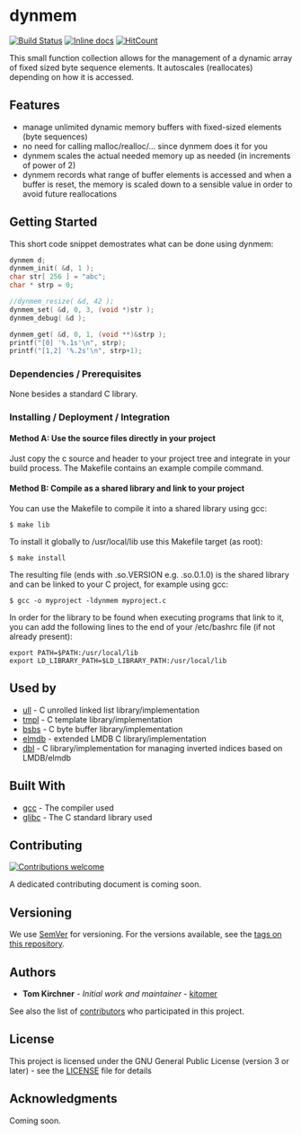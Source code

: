 # dynmem

[![Build Status](https://travis-ci.org/kitomer/dynmem.svg)](https://travis-ci.org/kitomer/dynmem)
[![Inline docs](http://inch-ci.org/github/kitomer/dynmem.svg?branch=master)](http://inch-ci.org/github/kitomer/dynmem)
[![HitCount](http://hits.dwyl.io/kitomer/dynmem.svg)](http://hits.dwyl.io/kitomer/dynmem)

This small function collection allows for the management of a dynamic array
of fixed sized byte sequence elements. It autoscales (reallocates) depending
on how it is accessed.

## Features

- manage unlimited dynamic memory buffers with fixed-sized elements (byte sequences)
- no need for calling malloc/realloc/... since dynmem does it for you
- dynmem scales the actual needed memory up as needed (in increments of power of 2)
- dynmem records what range of buffer elements is accessed and when a buffer is reset, the memory is scaled down to a sensible value in order to avoid future reallocations

## Getting Started

This short code snippet demostrates what can be done using dynmem:

```c
dynmem d;
dynmem_init( &d, 1 );
char str[ 256 ] = "abc";
char * strp = 0;

//dynmem_resize( &d, 42 );
dynmem_set( &d, 0, 3, (void *)str );
dynmem_debug( &d );

dynmem_get( &d, 0, 1, (void **)&strp );
printf("[0] '%.1s'\n", strp);
printf("[1,2] '%.2s'\n", strp+1);
```

### Dependencies / Prerequisites

None besides a standard C library.

### Installing / Deployment / Integration

#### Method A: Use the source files directly in your project

Just copy the c source and header to your project tree and integrate in your build process.
The Makefile contains an example compile command.

#### Method B: Compile as a shared library and link to your project

You can use the Makefile to compile it into a shared library using gcc:

    $ make lib

To install it globally to /usr/local/lib use this Makefile target (as root):

    $ make install

The resulting file (ends with .so.VERSION e.g. .so.0.1.0) is the shared library and
can be linked to your C project, for example using gcc:

    $ gcc -o myproject -ldynmem myproject.c 

In order for the library to be found when executing programs that link to it, you can
add the following lines to the end  of your /etc/bashrc file (if not already present):

    export PATH=$PATH:/usr/local/lib
    export LD_LIBRARY_PATH=$LD_LIBRARY_PATH:/usr/local/lib

## Used by

* [ull](https://www.github.com/kitomer/ull) - C unrolled linked list library/implementation
* [tmpl](https://www.github.com/kitomer/tmpl) - C template library/implementation
* [bsbs](https://www.github.com/kitomer/bsbs) - C byte buffer library/implementation
* [elmdb](https://www.github.com/kitomer/elmdb) - extended LMDB C library/implementation
* [dbl](https://www.github.com/kitomer/dbl) - C library/implementation for managing inverted indices based on LMDB/elmdb

## Built With

* [gcc](https://gcc.gnu.org/) - The compiler used
* [glibc](https://www.gnu.org/s/libc/) - The C standard library used

## Contributing

[![Contributions welcome](https://img.shields.io/badge/contributions-welcome-brightgreen.svg?style=flat)](https://github.com/kitomer/dynmem/issues)

A dedicated contributing document is coming soon.

## Versioning

We use [SemVer](http://semver.org/) for versioning. For the versions available, 
see the [tags on this repository](https://github.com/your/project/tags). 

## Authors

* **Tom Kirchner** - *Initial work and maintainer* - [kitomer](https://github.com/kitomer)

See also the list of [contributors](https://github.com/kitomer/dynmem/contributors)
who participated in this project.

## License

This project is licensed under the GNU General Public License (version 3 or later) -
see the [LICENSE](LICENSE) file for details

## Acknowledgments

Coming soon.
